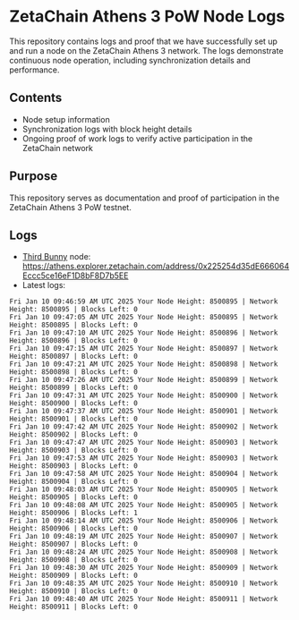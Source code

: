 # ZetaChain Athens 3 PoW Node Logs
This repository contains logs and proof that we have successfully set up and run a node on the ZetaChain Athens 3 network. The logs demonstrate continuous node operation, including synchronization details and performance.

## Contents
- Node setup information
- Synchronization logs with block height details
- Ongoing proof of work logs to verify active participation in the ZetaChain network

## Purpose
This repository serves as documentation and proof of participation in the ZetaChain Athens 3 PoW testnet.

## Logs

- [Third Bunny](https://thirdbunny.xyz/) node: https://athens.explorer.zetachain.com/address/0x225254d35dE666064Eccc5ce16eF1D8bF8D7b5EE
- Latest logs:
```
Fri Jan 10 09:46:59 AM UTC 2025 Your Node Height: 8500895 | Network Height: 8500895 | Blocks Left: 0
Fri Jan 10 09:47:05 AM UTC 2025 Your Node Height: 8500895 | Network Height: 8500895 | Blocks Left: 0
Fri Jan 10 09:47:10 AM UTC 2025 Your Node Height: 8500896 | Network Height: 8500896 | Blocks Left: 0
Fri Jan 10 09:47:15 AM UTC 2025 Your Node Height: 8500897 | Network Height: 8500897 | Blocks Left: 0
Fri Jan 10 09:47:21 AM UTC 2025 Your Node Height: 8500898 | Network Height: 8500898 | Blocks Left: 0
Fri Jan 10 09:47:26 AM UTC 2025 Your Node Height: 8500899 | Network Height: 8500899 | Blocks Left: 0
Fri Jan 10 09:47:31 AM UTC 2025 Your Node Height: 8500900 | Network Height: 8500900 | Blocks Left: 0
Fri Jan 10 09:47:37 AM UTC 2025 Your Node Height: 8500901 | Network Height: 8500901 | Blocks Left: 0
Fri Jan 10 09:47:42 AM UTC 2025 Your Node Height: 8500902 | Network Height: 8500902 | Blocks Left: 0
Fri Jan 10 09:47:47 AM UTC 2025 Your Node Height: 8500903 | Network Height: 8500903 | Blocks Left: 0
Fri Jan 10 09:47:53 AM UTC 2025 Your Node Height: 8500903 | Network Height: 8500903 | Blocks Left: 0
Fri Jan 10 09:47:58 AM UTC 2025 Your Node Height: 8500904 | Network Height: 8500904 | Blocks Left: 0
Fri Jan 10 09:48:03 AM UTC 2025 Your Node Height: 8500905 | Network Height: 8500905 | Blocks Left: 0
Fri Jan 10 09:48:08 AM UTC 2025 Your Node Height: 8500905 | Network Height: 8500906 | Blocks Left: 1
Fri Jan 10 09:48:14 AM UTC 2025 Your Node Height: 8500906 | Network Height: 8500906 | Blocks Left: 0
Fri Jan 10 09:48:19 AM UTC 2025 Your Node Height: 8500907 | Network Height: 8500907 | Blocks Left: 0
Fri Jan 10 09:48:24 AM UTC 2025 Your Node Height: 8500908 | Network Height: 8500908 | Blocks Left: 0
Fri Jan 10 09:48:30 AM UTC 2025 Your Node Height: 8500909 | Network Height: 8500909 | Blocks Left: 0
Fri Jan 10 09:48:35 AM UTC 2025 Your Node Height: 8500910 | Network Height: 8500910 | Blocks Left: 0
Fri Jan 10 09:48:40 AM UTC 2025 Your Node Height: 8500911 | Network Height: 8500911 | Blocks Left: 0
```
